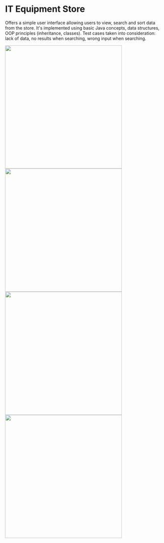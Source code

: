 # IT Equipment Store
Offers a simple user interface allowing users to view, search and sort data from the store. It's implemented using basic Java concepts, data structures, OOP principles (inheritance, classes). Test cases taken into consideration: lack of data, no results when searching, wrong input when searching.

<img src="https://i.imgur.com/6kyfvgb.png" height="400" width="380">
<img src="https://i.imgur.com/V9srx4f.png" height="400" width="380">
<img src="https://i.imgur.com/TiXlnX0.png" height="400" width="380">
<img src="https://i.imgur.com/QVTtCMs.png" height="400" width="380">



